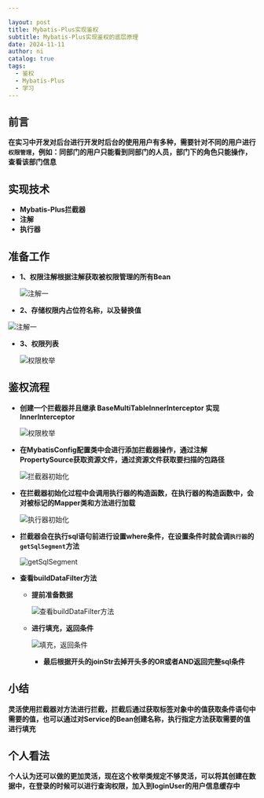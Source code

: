 ```yaml
---

layout: post
title: Mybatis-Plus实现鉴权
subtitle: Mybatis-Plus实现鉴权的底层原理
date: 2024-11-11
author: ni
catalog: true
tags:
  - 鉴权
  - Mybatis-Plus
  - 学习
---
```




## 前言

​	**在实习中开发对后台进行开发时后台的使用用户有多种，需要针对不同的用户进行`权限管理`，例如：同部门的用户只能看到同部门的人员，部门下的角色只能操作，查看该部门信息**

## 实现技术

- **Mybatis-Plus拦截器**
- **注解**
- **执行器**

## 准备工作

- **1、权限注解根据注解获取被权限管理的所有Bean**
  <p>
    <img src="https://ni-blog.oss-rg-china-mainland.aliyuncs.com/Snipaste_2024-11-11_15-39-57.png" alt="注解一" title="注解一" />
  </p>

-  **2、存储权限内占位符名称，以及替换值**
  <p>
   <img src="https://ni-blog.oss-rg-china-mainland.aliyuncs.com/db20ff071cf1268bdea75101aab4bc5.png" alt="注解一" title="注解一"  />
  </p>
  
- **3、权限列表**
  <p>
   <img src="https://ni-blog.oss-rg-china-mainland.aliyuncs.com/Snipaste_2024-11-11_15-44-21.png" alt="权限枚举" title="权限枚举"  />
  </p>
## 鉴权流程

- **创建一个拦截器并且继承 BaseMultiTableInnerInterceptor 实现InnerInterceptor**
   <p>
   <img src="https://ni-blog.oss-rg-china-mainland.aliyuncs.com/Snipaste_2024-11-11_15-40-43.png" alt="权限枚举" title="权限枚举" />
  </p>
- **在MybatisConfig配置类中会进行添加拦截器操作，通过注解PropertySource获取资源文件，通过资源文件获取要扫描的包路径**
  <p>
   <img src="https://ni-blog.oss-rg-china-mainland.aliyuncs.com/Snipaste_2024-11-11_16-33-06.png" alt="拦截器初始化" title="拦截器初始化"  />
  </p>
- **在拦截器初始化过程中会调用执行器的构造函数，在执行器的构造函数中，会对被标记的Mapper类和方法进行加载**
  <p>
   <img src="https://ni-blog.oss-rg-china-mainland.aliyuncs.com/Snipaste_2024-11-11_15-42-59.png" alt="执行器初始化" title="执行器初始化"  />
  </p>
- **拦截器会在执行sql语句前进行设置where条件，在设置条件时就会调`执行器`的`getSqlSegment`方法**
  <p>
   <img src="https://ni-blog.oss-rg-china-mainland.aliyuncs.com/Snipaste_2024-11-11_17-05-14.png" alt="getSqlSegment" title="getSqlSegment"  />
  </p>
- **查看buildDataFilter方法**
  - **提前准备数据**
	   <p>
	   <img src="https://ni-blog.oss-rg-china-mainland.aliyuncs.com/Snipaste_2024-11-11_17-12-13.png" alt="查看buildDataFilter方法" title="查看buildDataFilter方法" />
	   </p>
  - **进行填充，返回条件**
   
     <p>
     <img src="https://ni-blog.oss-rg-china-mainland.aliyuncs.com/Snipaste_2024-11-11_17-18-20.png" alt="填充，返回条件" title="填充，返回条件"  />
     </p>
     
    - **最后根据开头的joinStr去掉开头多的OR或者AND返回完整sql条件**

## 小结

​	**灵活使用拦截器对方法进行拦截，拦截后通过获取标签对象中的值获取条件语句中需要的值，也可以通过对Service的Bean创建名称，执行指定方法获取需要的值进行填充**

## 个人看法

​	**个人认为还可以做的更加灵活，现在这个枚举类规定不够灵活，可以将其创建在数据中，在登录的时候可以进行查询权限，加入到loginUser的用户信息缓存中**
